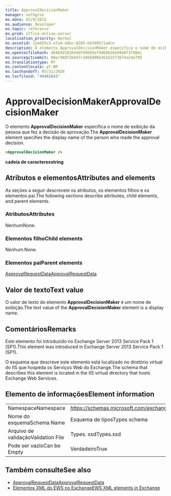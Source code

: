 ```yaml
---
title: ApprovalDecisionMaker
manager: sethgros
ms.date: 03/9/2015
ms.audience: Developer
ms.topic: reference
ms.prod: office-online-server
localization_priority: Normal
ms.assetid: 12e055c3-e7a4-4dbc-8385-bbf69571a0ce
description: O elemento ApprovalDecisionMaker especifica o nome de exibição da pessoa que fez a decisão de aprovação.
ms.openlocfilehash: d64b9d1816d4df99093ef4d60610e9946f3f98ec
ms.sourcegitcommit: 88ec988f2bb67c1866d06b361615f3674a24e795
ms.translationtype: MT
ms.contentlocale: pt-BR
ms.lasthandoff: 05/31/2020
ms.locfileid: "44461643"
---
```

# <a name="approvaldecisionmaker"></a><span data-ttu-id="5af09-103">ApprovalDecisionMaker</span><span class="sxs-lookup"><span data-stu-id="5af09-103">ApprovalDecisionMaker</span></span>

<span data-ttu-id="5af09-104">O elemento **ApprovalDecisionMaker** especifica o nome de exibição da pessoa que fez a decisão de aprovação.</span><span class="sxs-lookup"><span data-stu-id="5af09-104">The **ApprovalDecisionMaker** element specifies the display name of the person who made the approval decision.</span></span> 
  
```XML
<ApprovalDecisionMaker />
```

 <span data-ttu-id="5af09-105">**cadeia de caracteres**</span><span class="sxs-lookup"><span data-stu-id="5af09-105">**string**</span></span>
## <a name="attributes-and-elements"></a><span data-ttu-id="5af09-106">Atributos e elementos</span><span class="sxs-lookup"><span data-stu-id="5af09-106">Attributes and elements</span></span>

<span data-ttu-id="5af09-107">As seções a seguir descrevem os atributos, os elementos filhos e os elementos pai.</span><span class="sxs-lookup"><span data-stu-id="5af09-107">The following sections describe attributes, child elements, and parent elements.</span></span>
  
### <a name="attributes"></a><span data-ttu-id="5af09-108">Atributos</span><span class="sxs-lookup"><span data-stu-id="5af09-108">Attributes</span></span>

<span data-ttu-id="5af09-109">Nenhum</span><span class="sxs-lookup"><span data-stu-id="5af09-109">None.</span></span>
  
### <a name="child-elements"></a><span data-ttu-id="5af09-110">Elementos filho</span><span class="sxs-lookup"><span data-stu-id="5af09-110">Child elements</span></span>

<span data-ttu-id="5af09-111">Nenhum.</span><span class="sxs-lookup"><span data-stu-id="5af09-111">None.</span></span>
  
### <a name="parent-elements"></a><span data-ttu-id="5af09-112">Elementos pai</span><span class="sxs-lookup"><span data-stu-id="5af09-112">Parent elements</span></span>

[<span data-ttu-id="5af09-113">ApprovalRequestData</span><span class="sxs-lookup"><span data-stu-id="5af09-113">ApprovalRequestData</span></span>](approvalrequestdata.md)
  
## <a name="text-value"></a><span data-ttu-id="5af09-114">Valor de texto</span><span class="sxs-lookup"><span data-stu-id="5af09-114">Text value</span></span>

<span data-ttu-id="5af09-115">O valor de texto do elemento **ApprovalDecisionMaker** é um nome de exibição.</span><span class="sxs-lookup"><span data-stu-id="5af09-115">The text value of the **ApprovalDecisionMaker** element is a display name.</span></span> 
  
## <a name="remarks"></a><span data-ttu-id="5af09-116">Comentários</span><span class="sxs-lookup"><span data-stu-id="5af09-116">Remarks</span></span>

<span data-ttu-id="5af09-117">Este elemento foi introduzido no Exchange Server 2013 Service Pack 1 (SP1).</span><span class="sxs-lookup"><span data-stu-id="5af09-117">This element was introduced in Exchange Server 2013 Service Pack 1 (SP1).</span></span>
  
<span data-ttu-id="5af09-118">O esquema que descreve este elemento está localizado no diretório virtual do IIS que hospeda os Serviços Web do Exchange.</span><span class="sxs-lookup"><span data-stu-id="5af09-118">The schema that describes this element is located in the IIS virtual directory that hosts Exchange Web Services.</span></span>
  
## <a name="element-information"></a><span data-ttu-id="5af09-119">Elemento de informações</span><span class="sxs-lookup"><span data-stu-id="5af09-119">Element information</span></span>

|||
|:-----|:-----|
|<span data-ttu-id="5af09-120">Namespace</span><span class="sxs-lookup"><span data-stu-id="5af09-120">Namespace</span></span>  <br/> |https://schemas.microsoft.com/exchange/services/2006/types  <br/> |
|<span data-ttu-id="5af09-121">Nome do esquema</span><span class="sxs-lookup"><span data-stu-id="5af09-121">Schema Name</span></span>  <br/> |<span data-ttu-id="5af09-122">Esquema de tipos</span><span class="sxs-lookup"><span data-stu-id="5af09-122">Types schema</span></span>  <br/> |
|<span data-ttu-id="5af09-123">Arquivo de validação</span><span class="sxs-lookup"><span data-stu-id="5af09-123">Validation File</span></span>  <br/> |<span data-ttu-id="5af09-124">Types. xsd</span><span class="sxs-lookup"><span data-stu-id="5af09-124">Types.xsd</span></span>  <br/> |
|<span data-ttu-id="5af09-125">Pode ser vazio</span><span class="sxs-lookup"><span data-stu-id="5af09-125">Can be Empty</span></span>  <br/> |<span data-ttu-id="5af09-126">Verdadeiro</span><span class="sxs-lookup"><span data-stu-id="5af09-126">True</span></span>  <br/> |
   
## <a name="see-also"></a><span data-ttu-id="5af09-127">Também consulte</span><span class="sxs-lookup"><span data-stu-id="5af09-127">See also</span></span>

- [<span data-ttu-id="5af09-128">ApprovalRequestData</span><span class="sxs-lookup"><span data-stu-id="5af09-128">ApprovalRequestData</span></span>](approvalrequestdata.md)
- [<span data-ttu-id="5af09-129">Elementos XML do EWS no Exchange</span><span class="sxs-lookup"><span data-stu-id="5af09-129">EWS XML elements in Exchange</span></span>](ews-xml-elements-in-exchange.md)

